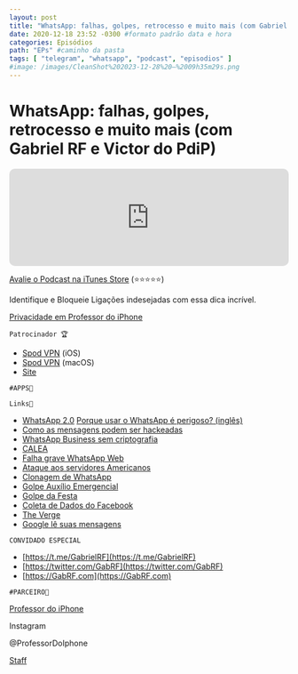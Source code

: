 ```yaml
---
layout: post
title: "WhatsApp: falhas, golpes, retrocesso e muito mais (com Gabriel RF e Victor do PdiP)" #titulo para a barra de enderecos
date: 2020-12-18 23:52 -0300 #formato padrão data e hora
categories: Episódios
path: "EPs" #caminho da pasta
tags: [ "telegram", "whatsapp", "podcast", "episodios" ]
#image: /images/CleanShot%202023-12-28%20—%2009h35m29s.png
---
```


# WhatsApp: falhas, golpes, retrocesso e muito mais (com Gabriel RF e Victor do PdiP)

<iframe allow="autoplay *; encrypted-media *; fullscreen *; clipboard-write" frameborder="0" height="175" style="width:100%;max-width:660px;overflow:hidden;border-radius:10px;" sandbox="allow-forms allow-popups allow-same-origin allow-scripts allow-storage-access-by-user-activation allow-top-navigation-by-user-activation" src="https://embed.podcasts.apple.com/us/podcast/podapps/id1434188907?i=1000502771466&theme=auto"></iframe>

[Avalie o Podcast na iTunes Store](https://apple.co/2vFBD0R)
(⭐️⭐️⭐️⭐️⭐️)

Identifique e Bloqueie Ligações indesejadas com essa dica incrível.

[Privacidade em Professor do iPhone](https://professordoiphone.com.br/category/privacidade/)

`Patrocinador 🏆`

- [Spod VPN](https://itunes.apple.com/br/app/spod-vpn-filtro-web/id1441670465) (iOS)
- [Spod VPN](https://apps.apple.com/br/app/spod-vpn-filtro-web/id1466110599) (macOS)
- [Site](https://spod.com.br) 

`#APPS📲`


`Links🔗 `

- [WhatsApp 2.0](https://blog.whatsapp.com/whats-app-2-0-is-submitted) [Porque usar o WhatsApp é perigoso? (inglês)](https://telegra.ph/Why-Using-WhatsApp-Is-Dangerous-01-30-4) 
- [Como as mensagens podem ser hackeadas](https://www.makeuseof.com/tag/how-whatsapp-messages-can-hacked) 
- [WhatsApp Business sem criptografia](https://manualdousuario.net/notinha-whatsapp-business-sem-criptografia/) 
- [CALEA](https://pt.wikipedia.org/wiki/CALEA) 
- [Falha grave WhatsApp Web](https://macmagazine.uol.com.br/post/2020/02/04/versao-antiga-do-whatsapp-desktop-tem-falha-grave-de-seguranca/) 
- [Ataque aos servidores Americanos](https://tecnoblog.net/335851/whatsapp-acusa-nso-group-ataque-servidores-americanos/) 
- [Clonagem de WhatsApp](https://blogdoiphone.com/2020/03/clonagem-whatsapp/) 
- [Golpe Auxílio Emergencial](https://tecnoblog.net/331724/golpe-via-whatsapp-promete-auxilio-emergencial-cadastro-governo/) 
- [Golpe da Festa](https://thehack.com.br/golpe-da-festa-vira-febre-no-brasil-e-sequestra-contas-do-whatsapp-entenda/) 
- [Coleta de Dados do Facebook](https://meiobit.com/415373/facebook-oculus-coleta-de-dados-anuncios/) 
- [The Verge](https://www.theverge.com/2020/7/29/21345723/facebook-instagram-documents-emails-mark-zuckerberg-kevin-systrom-hearing) 
- [Google lê suas mensagens](https://manualdousuario.net/notinha-google-conversas-whatsapp/)

`CONVIDADO ESPECIAL`
*   [https://t.me/GabrielRF](https://t.me/GabrielRF)
*   [https://twitter.com/GabRF](https://twitter.com/GabRF)
*   [https://GabRF.com](https://GabRF.com)

`#PARCEIRO👥`

[Professor do iPhone](https://www.professordoiphone.com.br)

Instagram

@ProfessorDoIphone

[Staff](https://t.me/pdipstaff)